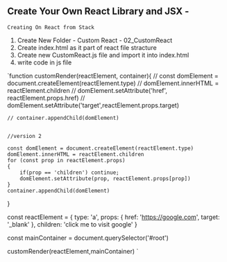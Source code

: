 ## Create Your Own React Library and JSX -

`Creating On React from Stack`
1. Create New Folder - Custom React - 02_CustomReact
2. Create index.html as it part of react file stracture 
3. Create new CustomReact.js file and import it into index.html
4. write code in js file 

`function customRender(reactElement, container){
    // const domElement = document.createElement(reactElement.type)
    // domElement.innerHTML = reactElement.children
    // domElement.setAttribute('href', reactElement.props.href)
    // domElement.setAttribute('target',reactElement.props.target)

    // container.appendChild(domElement)


    //version 2

    const domElement = document.createElement(reactElement.type)
    domElement.innerHTML = reactElement.children
    for (const prop in reactElement.props)
    { 
        if(prop == 'children') continue;
        domElement.setAttribute(prop, reactElement.props[prop])
    }
    container.appendChild(domElement)
}


const reactElement = {
    type: 'a',
    props: {
        href: 'https://google.com',
        target: '_blank'
    },
    children: 'click me to visit google'
}

const mainContainer = document.querySelector('#root')

customRender(reactElement,mainContainer)
`



